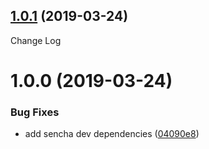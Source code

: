 ## [1.0.1](https://github.com/spmeesseman/extjs-pkg-tinymce/compare/v1.0.0...v1.0.1) (2019-03-24)

Change Log

# 1.0.0 (2019-03-24)


### Bug Fixes

* add sencha dev dependencies ([04090e8](https://github.com/spmeesseman/extjs-pkg-tinymce/commit/04090e8))
